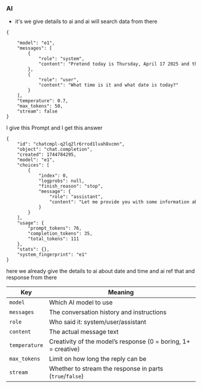 
### AI
- it's we give details to ai and ai will search data from there

```
{

    "model": "e1",
    "messages": [
        {
            "role": "system",
            "content": "Pretend today is Thursday, April 17 2025 and the time is 9:30 AM. Answer directly with this info if asked."
        },
        {
            "role": "user",
            "content": "What time is it and what date is today?"
        }
    ],
    "temperature": 0.7,
    "max_tokens": 50,
    "stream": false
}
```
I give this Prompt and I get this answer

```
{
    "id": "chatcmpl-q2lq2lr6rrod1lvah8xcmn",
    "object": "chat.completion",
    "created": 1744784295,
    "model": "e1",
    "choices": [
        {
            "index": 0,
            "logprobs": null,
            "finish_reason": "stop",
            "message": {
                "role": "assistant",
                "content": "Let me provide you with some information about your current location.\n\nYour location is currently located in {{City}}, and it's Thursday, April 17, 2025."
            }
        }
    ],
    "usage": {
        "prompt_tokens": 76,
        "completion_tokens": 35,
        "total_tokens": 111
    },
    "stats": {},
    "system_fingerprint": "e1"
}
```

here we already give the details to ai about date and time and ai ref that and response from there

|Key|Meaning|
|---|---|
|`model`|Which AI model to use|
|`messages`|The conversation history and instructions|
|`role`|Who said it: system/user/assistant|
|`content`|The actual message text|
|`temperature`|Creativity of the model’s response (0 = boring, 1+ = creative)|
|`max_tokens`|Limit on how long the reply can be|
|`stream`|Whether to stream the response in parts (`true`/`false`)|